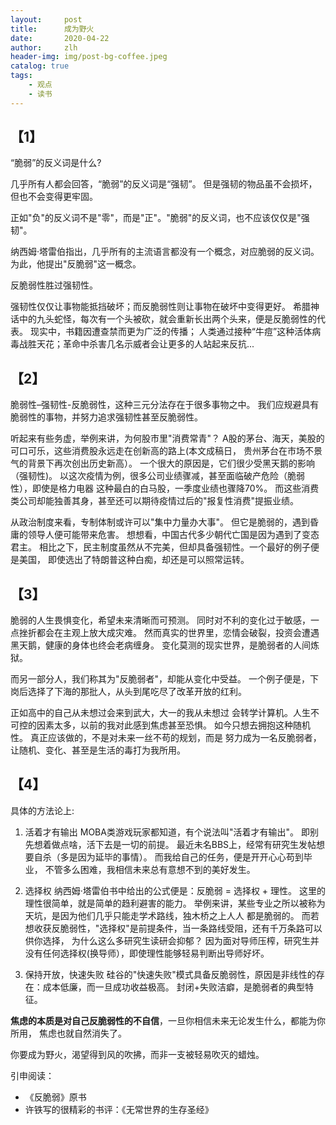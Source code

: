 ```yaml
---
layout:     post
title:      成为野火
date:       2020-04-22
author:     zlh
header-img: img/post-bg-coffee.jpeg
catalog: true
tags:
    - 观点
    - 读书
---
```

## 【1】 
“脆弱”的反义词是什么?

几乎所有人都会回答，“脆弱”的反义词是“强韧”。
但是强韧的物品虽不会损坏，但也不会变得更牢固。

正如"负"的反义词不是"零"，而是"正"。"脆弱"的反义词，也不应该仅仅是"强韧"。

纳西姆·塔雷伯指出，几乎所有的主流语言都没有一个概念，对应脆弱的反义词。
为此，他提出"反脆弱"这一概念。

反脆弱性胜过强韧性。

强韧性仅仅让事物能抵挡破坏；而反脆弱性则让事物在破坏中变得更好。
希腊神话中的九头蛇怪，每次有一个头被砍，就会重新长出两个头来，便是反脆弱性的代表。
现实中，书籍因遭查禁而更为广泛的传播；
人类通过接种“牛痘”这种活体病毒战胜天花；革命中杀害几名示威者会让更多的人站起来反抗... 


## 【2】 
脆弱性–强韧性-反脆弱性，这种三元分法存在于很多事物之中。
我们应规避具有脆弱性的事物，并努力追求强韧性甚至反脆弱性。

听起来有些务虚，举例来讲，为何股市里"消费常青"？
A股的茅台、海天，美股的可口可乐，这些消费股永远走在创新高的路上(本文成稿日，
贵州茅台在市场不景气的背景下再次创出历史新高）。
一个很大的原因是，它们很少受黑天鹅的影响（强韧性)。
以这次疫情为例，很多公司业绩骤减，甚至面临破产危险（脆弱性），即使是格力电器
这种最白的白马股，一季度业绩也骤降70%。
而这些消费类公司却能独善其身，甚至还可以期待疫情过后的"报复性消费"提振业绩。 

从政治制度来看，专制体制或许可以"集中力量办大事"。
但它是脆弱的，遇到昏庸的领导人便可能带来危害。
想想看，中国古代多少朝代亡国是因为遇到了变态君主。
相比之下，民主制度虽然从不完美，但却具备强韧性。一个最好的例子便是美国，
即使选出了特朗普这种白痴，却还是可以照常运转。

## 【3】
脆弱的人生畏惧变化，希望未来清晰而可预测。
同时对不利的变化过于敏感，一点挫折都会在主观上放大成灾难。
然而真实的世界里，恋情会破裂，投资会遭遇黑天鹅，健康的身体也终会老病缠身。
变化莫测的现实世界，是脆弱者的人间炼狱。

而另一部分人，我们称其为"反脆弱者"，却能从变化中受益。
一个例子便是，下岗后选择了下海的那批人，从头到尾吃尽了改革开放的红利。

正如高中的自己从未想过会来到武大，大一的我从未想过
会转学计算机。人生不可控的因素太多，以前的我对此感到焦虑甚至恐惧。
如今只想去拥抱这种随机性。
真正应该做的，不是对未来一丝不苟的规划，而是
努力成为一名反脆弱者，让随机、变化、甚至是生活的毒打为我所用。

## 【4】
具体的方法论上:

1. 活着才有输出
MOBA类游戏玩家都知道，有个说法叫"活着才有输出"。
即别先想着做点啥，活下去是一切的前提。
最近未名BBS上，经常有研究生发帖想要自杀（多是因为延毕的事情）。
而我给自己的任务，便是开开心心苟到毕业，
不管多么困难，我相信未来总有意想不到的美好发生。

2. 选择权
纳西姆·塔雷伯书中给出的公式便是：反脆弱 = 选择权 + 理性。
这里的理性很简单，就是简单的趋利避害的能力。 
举例来讲，某些专业之所以被称为天坑，是因为他们几乎只能走学术路线，独木桥之上人人
都是脆弱的。
而若想收获反脆弱性，"选择权"是前提条件，当一条路线受阻，还有千万条路可以供你选择，
为什么这么多研究生读研会抑郁？
因为面对导师压榨，研究生并没有任何选择权(换导师），即使理性能够轻易判断出导师好坏。

3. 保持开放，快速失败
硅谷的"快速失败"模式具备反脆弱性，原因是非线性的存在：成本低廉，而一旦成功收益极高。
封闭+失败洁癖，是脆弱者的典型特征。

**焦虑的本质是对自己反脆弱性的不自信**，一旦你相信未来无论发生什么，都能为你所用，
焦虑也就自然消失了。

你要成为野火，渴望得到风的吹拂，而非一支被轻易吹灭的蜡烛。

引申阅读：
- 《反脆弱》原书
- 许铁写的很精彩的书评：《无常世界的生存圣经》


